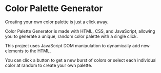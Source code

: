 ﻿# Color Palette Generator

Creating your own color palette is just a click away.

Color Palette Generator is made with HTML, CSS, and JavaScript, allowing you to generate a unique, random color palette with a single click.

This project uses JavaScript DOM manipulation to dynamically add new elements to the HTML.

You can click a button to get a new burst of colors or select each individual color at random to create your own palette.
